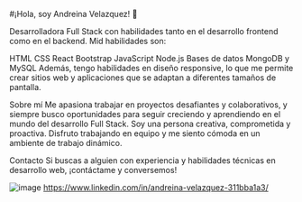 #¡Hola, soy Andreina Velazquez! 👋

Desarrolladora Full Stack con habilidades tanto en el desarrollo frontend como en el backend. Mid habilidades son:

HTML
CSS
React
Bootstrap
JavaScript
Node.js
Bases de datos MongoDB y MySQL
Además, tengo habilidades en diseño responsive, lo que me permite crear sitios web y aplicaciones que se adaptan a diferentes tamaños de pantalla.

Sobre mí
Me apasiona trabajar en proyectos desafiantes y colaborativos, y siempre busco oportunidades para seguir creciendo y aprendiendo en el mundo del desarrollo Full Stack. Soy una persona creativa, comprometida y proactiva. Disfruto trabajando en equipo y me siento cómoda en un ambiente de trabajo dinámico.

Contacto
Si buscas a alguien con experiencia y habilidades técnicas en desarrollo web, ¡contáctame y conversemos!

![image](https://user-images.githubusercontent.com/114171188/222610197-5bf9018d-dd06-49e4-b927-d0abfa5f5506.png)
https://www.linkedin.com/in/andreina-velazquez-311bba1a3/
